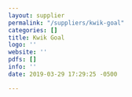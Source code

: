 ```yaml
---
layout: supplier
permalink: "/suppliers/kwik-goal"
categories: []
title: Kwik Goal
logo: ''
website: ''
pdfs: []
info: ''
date: 2019-03-29 17:29:25 -0500

---
```

